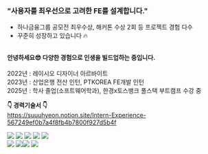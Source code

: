 ### "사용자를 최우선으로 고려한 FE를 설계합니다."
  - 하나금융그룹 공모전 최우수상, 해커톤 수상 2회 등 프로젝트 경험 다수<br>
  - 꾸준히 성장하고 있습니다 🔥<br/><br/>

**안녕하세요😎 다양한 경험으로 인생을 빌드업하는 중입니다.<br><br>**
2022년 : 레이시오 디자이너 아르바이트<br>
2023년 : 산업은행 전산 인턴, PTKOREA FE개발 인턴<br>
2025년 : 학사 졸업(소프트웨어학과), 한경x토스뱅크 풀스택 부트캠프 수강 중<br>

**👇 경력기술서 👇**<br/>
https://suuuhyeon.notion.site/Intern-Experience-567249ef0b7a4f8fb4b7800f927d5b4f

<img src="https://img.shields.io/badge/react-61DAFB?style=for-the-badge&logo=react&logoColor=black"> <img src="https://img.shields.io/badge/typescript-3779AF?style=for-the-badge&logo=typescript&logoColor=black"> <img src="https://img.shields.io/badge/html5-E34F26?style=for-the-badge&logo=html5&logoColor=white"> <img src="https://img.shields.io/badge/css-1572B6?style=for-the-badge&logo=css3&logoColor=white"> <img src="https://img.shields.io/badge/javascript-F7DF1E?style=for-the-badge&logo=javascript&logoColor=black"><br/>
<img src="https://img.shields.io/badge/jquery-0769AD?style=for-the-badge&logo=jquery&logoColor=white"> <img src="https://img.shields.io/badge/node.js-339933?style=for-the-badge&logo=Node.js&logoColor=white"><img src="https://img.shields.io/badge/github-181717?style=for-the-badge&logo=github&logoColor=white">
  <img src="https://img.shields.io/badge/git-F05032?style=for-the-badge&logo=git&logoColor=white">
